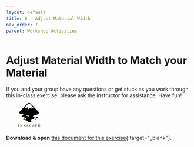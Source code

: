 ```yaml
---
layout: default
title: 6 - Adjust Material Width
nav_order: 7
parent: Workshop Activities
---
```


# Adjust Material Width to Match your Material

<img src="images/act2/01.start.jpg" style="margin-left:20px; float:right;width:200px;" alt="">
If you and your group have any questions or get stuck as you work through this in-class exercise, please ask the instructor for assistance.  Have fun!

<img src="images/inkscape-logo.jpg" style="margin-left:20px; width:80px;" alt="inkscape logo">

**Download & open** [this document for this exercise](Name_plate_6mm.svg){:target="_blank"}.
